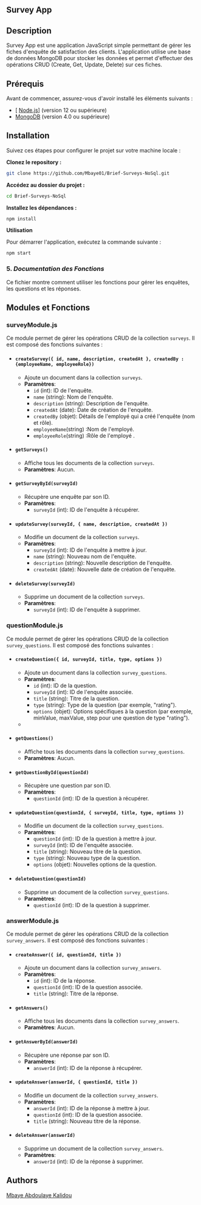 ## Survey App

## Description

Survey App est une application JavaScript simple permettant de gérer les fiches d'enquête de satisfaction des clients. L'application utilise une base de données MongoDB pour stocker les données et permet d'effectuer des opérations CRUD (Create, Get, Update, Delete) sur ces fiches.

## Prérequis

Avant de commencer, assurez-vous d'avoir installé les éléments suivants :

- [ [Node.js](https://nodejs.org/fr)] (version 12 ou supérieure)
- [ MongoDB](https://www.mongodb.com/try/download/community)
  (version 4.0 ou supérieure)

## Installation

Suivez ces étapes pour configurer le projet sur votre machine locale :

**Clonez le repository :**

```bash
git clone https://github.com/Mbaye01/Brief-Surveys-NoSql.git

```

**Accédez au dossier du projet :**

```bash
cd Brief-Surveys-NoSql
```

**Installez les dépendances :**

```bash
npm install
```

**Utilisation**

Pour démarrer l'application, exécutez la commande suivante :

```bash
npm start
```

### 5. **_Documentation des Fonctions_**

Ce fichier montre comment utiliser les fonctions pour gérer les enquêtes, les questions et les réponses.

## Modules et Fonctions

### surveyModule.js

Ce module permet de gérer les opérations CRUD de la collection `surveys`. Il est composé des fonctions suivantes :

- #### `createSurvey({ id, name, description, createdAt }, createdBy : {employeeName, employeeRole})`

  - Ajoute un document dans la collection `surveys`.
  - **Paramètres**:
    - `id` (int): ID de l'enquête.
    - `name` (string): Nom de l'enquête.
    - `description` (string): Description de l'enquête.
    - `createdAt` (date): Date de création de l'enquête.
    - `createdBy` (objet): Détails de l'employé qui a créé l'enquête (nom et rôle).
    - `employeeName`(string) :Nom de l'employé.
    - `employeeRole`(string) :Rôle de l'employé .

- #### `getSurveys()`

  - Affiche tous les documents de la collection `surveys`.
  - **Paramètres**: Aucun.

- #### `getSurveyById(surveyId)`

  - Récupère une enquête par son ID.
  - **Paramètres**:
    - `surveyId` (int): ID de l'enquête à récupérer.

- #### `updateSurvey(surveyId, { name, description, createdAt })`

  - Modifie un document de la collection `surveys`.
  - **Paramètres**:
    - `surveyId` (int): ID de l'enquête à mettre à jour.
    - `name` (string): Nouveau nom de l'enquête.
    - `description` (string): Nouvelle description de l'enquête.
    - `createdAt` (date): Nouvelle date de création de l'enquête.

- #### `deleteSurvey(surveyId)`
  - Supprime un document de la collection `surveys`.
  - **Paramètres**:
    - `surveyId` (int): ID de l'enquête à supprimer.

### questionModule.js

Ce module permet de gérer les opérations CRUD de la collection `survey_questions`. Il est composé des fonctions suivantes :

- #### `createQuestion({ id, surveyId, title, type, options })`

  - Ajoute un document dans la collection `survey_questions`.
  - **Paramètres**:
    - `id` (int): ID de la question.
    - `surveyId` (int): ID de l'enquête associée.
    - `title` (string): Titre de la question.
    - `type` (string): Type de la question (par exemple, "rating").
    - `options` (objet): Options spécifiques à la question (par exemple, minValue, maxValue, step pour une question de type "rating").
  -

- #### `getQuestions()`

  - Affiche tous les documents dans la collection `survey_questions`.
  - **Paramètres**: Aucun.

- #### `getQuestionById(questionId)`

  - Récupère une question par son ID.
  - **Paramètres**:
    - `questionId` (int): ID de la question à récupérer.

- #### `updateQuestion(questionId, { surveyId, title, type, options })`

  - Modifie un document de la collection `survey_questions`.
  - **Paramètres**:
    - `questionId` (int): ID de la question à mettre à jour.
    - `surveyId` (int): ID de l'enquête associée.
    - `title` (string): Nouveau titre de la question.
    - `type` (string): Nouveau type de la question.
    - `options` (objet): Nouvelles options de la question.

- #### `deleteQuestion(questionId)`
  - Supprime un document de la collection `survey_questions`.
  - **Paramètres**:
    - `questionId` (int): ID de la question à supprimer.

### answerModule.js

Ce module permet de gérer les opérations CRUD de la collection `survey_answers`. Il est composé des fonctions suivantes :

- #### `createAnswer({ id, questionId, title })`

  - Ajoute un document dans la collection `survey_answers`.
  - **Paramètres**:
    - `id` (int): ID de la réponse.
    - `questionId` (int): ID de la question associée.
    - `title` (string): Titre de la réponse.

- #### `getAnswers()`

  - Affiche tous les documents dans la collection `survey_answers`.
  - **Paramètres**: Aucun.

- #### `getAnswerById(answerId)`

  - Récupère une réponse par son ID.
  - **Paramètres**:
    - `answerId` (int): ID de la réponse à récupérer.

- #### `updateAnswer(answerId, { questionId, title })`

  - Modifie un document de la collection `survey_answers`.
  - **Paramètres**:
    - `answerId` (int): ID de la réponse à mettre à jour.
    - `questionId` (int): ID de la question associée.
    - `title` (string): Nouveau titre de la réponse.

- #### `deleteAnswer(answerId)`
  - Supprime un document de la collection `survey_answers`.
  - **Paramètres**:
    - `answerId` (int): ID de la réponse à supprimer.

## Authors

[Mbaye Abdoulaye Kalidou](https://github.com/Mbaye01)
